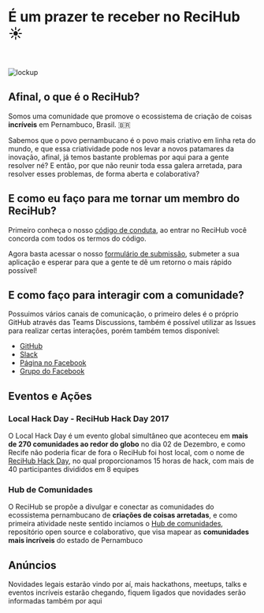 # É um prazer te receber no ReciHub :sunny:

<br></br>
![lockup](https://avatars2.githubusercontent.com/u/33151930?s=200&v=4)

## Afinal, o que é o ReciHub?

Somos uma comunidade que promove o ecossistema de criação de coisas **incríveis** em Pernambuco, Brasil. :brazil:

Sabemos que o povo pernambucano é o povo mais criativo em linha reta do mundo, e que essa criatividade pode nos levar a novos patamares da inovação, afinal, já temos bastante problemas por aqui para a gente resolver né? E então, por que não reunir toda essa galera arretada, para resolver esses problemas, de forma aberta e colaborativa? 

## E como eu faço para me tornar um membro do ReciHub?

Primeiro conheça o nosso [código de conduta](https://github.com/ReciHub/BoasVindas/blob/master/C%C3%B3digo%20de%20Conduta.md), ao entrar no ReciHub você concorda com todos os termos do código.

Agora basta acessar o nosso [formulário de submissão](https://recihub.github.io/inscreva-se/), submeter a sua aplicação e esperar para que a gente te dê um retorno o mais rápido possível!

## E como faço para interagir com a comunidade?

Possuimos vários canais de comunicação, o primeiro deles é o próprio GitHub através das Teams Discussions, também é possível utilizar as Issues para realizar certas interações, porém também temos disponível:
- [GitHub](https://github.com/ReciHub/BoasVindas)
- [Slack](https://join.slack.com/t/recihub/shared_invite/enQtMjkxNjQ1NDcyNjQzLWE4YzU2ZjA2ZGQ2Y2ViYzgwNzgxNmU5OGNmMDk3MWFjYjcxMDNhN2U5NDg0MTVhMDU2YTAxOWVmYWI3ZDY0ZjU)
- [Página no Facebook](https://facebook.com/recihub/)
- [Grupo do Facebook](https://www.facebook.com/groups/153306045298627/)

## Eventos e Ações

### Local Hack Day - ReciHub Hack Day 2017

O Local Hack Day é um evento global simultâneo que aconteceu em **mais de 270 comunidades ao redor do globo** no dia 02 de Dezembro, e como Recife não poderia ficar de fora o ReciHub foi host local, com o nome de [ReciHub Hack Day](https://splashthat.com/sites/view/localhackday-3ff1.splashthat.com), no qual proporcionamos 15 horas de hack, com mais de 40 participantes divididos em 8 equipes

### Hub de Comunidades

O ReciHub se propõe a divulgar e conectar as comunidades do ecossistema pernambucano de **criações de coisas arretadas**, e como primeira atividade neste sentido inciamos o [Hub de comunidades](https://github.com/ReciHub/Hub-de-Comunidades), repositório open source e colaborativo, que visa mapear as **comunidades mais incríveis** do estado de Pernambuco

## Anúncios

Novidades legais estarão vindo por aí, mais hackathons, meetups, talks e eventos incríveis estarão chegando, fiquem ligados que novidades serão informadas também por aqui
